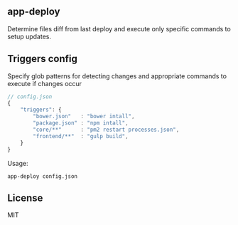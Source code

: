 ## app-deploy

Determine files diff from last deploy and execute only specific commands to setup updates.

## Triggers config

Specify glob patterns for detecting changes and appropriate commands to execute if changes occur

```js
// config.json
{
	"triggers": {
		"bower.json"   : "bower intall",
		"package.json" : "npm intall",
		"core/**"      : "pm2 restart processes.json",
		"frontend/**"  : "gulp build",
	}
}
```

Usage:

```
app-deploy config.json
```

## License
MIT
